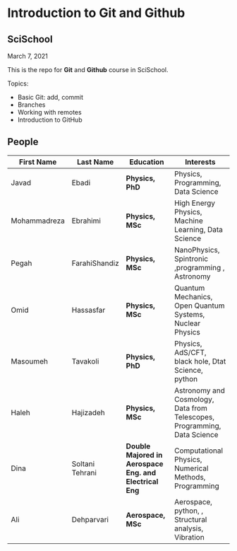 # Introduction to Git and Github
## SciSchool

March 7, 2021

This is the repo for **Git** and **Github** course in SciSchool.

Topics:
- Basic Git: add, commit
- Branches
- Working with remotes
- Introduction to GitHub


## People

First Name | Last Name | Education | Interests
--- | --- | --- | ---
Javad | Ebadi | **Physics, PhD** | Physics, Programming, Data Science
Mohammadreza | Ebrahimi | **Physics, MSc** | High Energy Physics, Machine Learning, Data Science
Pegah | FarahiShandiz | **Physics, MSc** | NanoPhysics, Spintronic ,programming , Astronomy
Omid | Hassasfar | **Physics, MSc** | Quantum Mechanics, Open Quantum Systems, Nuclear Physics
Masoumeh | Tavakoli | **Physics, PhD** | Physics, AdS/CFT, black hole, Dtat Science, python
Haleh | Hajizadeh | **Physics, MSc** | Astronomy and Cosmology, Data from Telescopes, Programming, Data Science
Dina | Soltani Tehrani | **Double Majored in Aerospace Eng. and Electrical Eng** | Computational Physics, Numerical Methods, Programming
Ali | Dehparvari | **Aerospace, MSc** | Aerospace, python, , Structural analysis, Vibration


